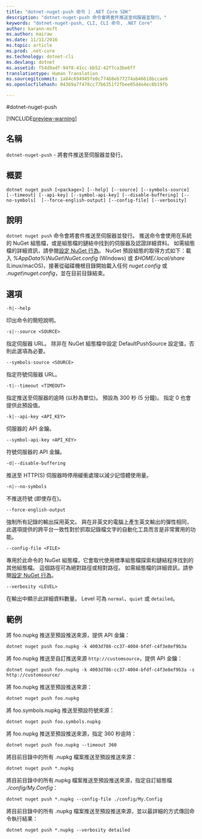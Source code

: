 ```yaml
---
title: "dotnet-nuget-push 命令 | .NET Core SDK"
description: "dotnet-nuget-push 命令會將套件推送至伺服器並發行。"
keywords: "dotnet-nuget-push, CLI, CLI 命令, .NET Core"
author: karann-msft
ms.author: mairaw
ms.date: 11/11/2016
ms.topic: article
ms.prod: .net-core
ms.technology: dotnet-cli
ms.devlang: dotnet
ms.assetid: f54d9adf-94f8-41cc-bb52-42f7ca3be6ff
translationtype: Human Translation
ms.sourcegitcommit: 1a84c694945fe0c77468eb77274ab46618bccae6
ms.openlocfilehash: 04369a7f478cc77b6351f2fbee05d4e4ec8b19fb

---
```


#<a name="dotnet-nuget-push"></a>dotnet-nuget-push

[!INCLUDE[preview-warning](../../../includes/warning.md)]

## <a name="name"></a>名稱 
`dotnet-nuget-push` - 將套件推送至伺服器並發行。 

## <a name="synopsis"></a>概要

`dotnet nuget push [<package>] [--help] [--source] [--symbols-source] 
    [--timeout] [--api-key] [--symbol-api-key] [--disable-buffering] [--no-symbols] 
    [--force-english-output] [--config-file] [--verbosity]`

## <a name="description"></a>說明

`dotnet nuget push` 命令會將套件推送至伺服器並發行。 推送命令會使用在系統的 NuGet 組態檔，或是組態檔的鏈結中找到的伺服器及認證詳細資料。 如需組態檔的詳細資訊，請參閱[設定 NuGet 行為](https://docs.nuget.org/ndocs/consume-packages/configuring-nuget-behavior)。 NuGet 預設組態的取得方式如下：載入 *%AppData%\NuGet\NuGet.config* (Windows) 或 *$HOME/.local/share* (Linux/macOS)，接著從磁碟機根目錄開始載入任何 *nuget.config* 或 *.nuget\nuget.config*，並在目前目錄結束。

## <a name="options"></a>選項

`-h|--help`

印出命令的簡短說明。  

`-s|--source <SOURCE>`

指定伺服器 URL。 除非在 NuGet 組態檔中設定 DefaultPushSource 設定值，否則此選項為必要。

`--symbols-source <SOURCE>`

指定符號伺服器 URL。

`-t|--timeout <TIMEOUT>`

指定推送至伺服器的逾時 (以秒為單位)。 預設為 300 秒 (5 分鐘)。 指定 0 也會提供此預設值。

`-k|--api-key <API_KEY>`

伺服器的 API 金鑰。

`--symbol-api-key <API_KEY>`

符號伺服器的 API 金鑰。

`-d|--disable-buffering`

推送至 HTTP(S) 伺服器時停用緩衝處理以減少記憶體使用量。

`-n|--no-symbols`

不推送符號 (即使存在)。

`--force-english-output`

強制所有記錄的輸出採用英文。 與在非英文的電腦上產生英文輸出的彈性相同，此選項提供的跨平台一致性對於抓取記錄檔文字的自動化工具而言是非常實用的功能。

`--config-file <FILE>`

專用於此命令的 NuGet 組態檔，它會取代使用標準組態檔探索和鏈結程序找到的其他組態檔。 這個路徑可為絕對路徑或相對路徑。
如需組態檔的詳細資訊，請參閱[設定 NuGet 行為](https://docs.nuget.org/ndocs/consume-packages/configuring-nuget-behavior)。 

`--verbosity <LEVEL>`

在輸出中顯示此詳細資料數量。 Level 可為 `normal`、`quiet` 或 `detailed`。

## <a name="examples"></a>範例

將 foo.nupkg 推送至預設推送來源，提供 API 金鑰：

`dotnet nuget push foo.nupkg -k 4003d786-cc37-4004-bfdf-c4f3e8ef9b3a`

將 foo.nupkg 推送至自訂推送來源 `http://customsource`，提供 API 金鑰：

`dotnet nuget push foo.nupkg -k 4003d786-cc37-4004-bfdf-c4f3e8ef9b3a -s http://customsource/` 

將 foo.nupkg 推送至預設推送來源：

`dotnet nuget push foo.nupkg` 

將 foo.symbols.nupkg 推送至預設符號來源：

`dotnet nuget push foo.symbols.nupkg`

將 foo.nupkg 推送至預設推送來源，指定 360 秒逾時：

`dotnet nuget push foo.nupkg --timeout 360`

將目前目錄中的所有 .nupkg 檔案推送至預設推送來源：

`dotnet nuget push *.nupkg`

將目前目錄中的所有.nupkg 檔案推送至預設推送來源，指定自訂組態檔 *./config/My.Config*：

`dotnet nuget push *.nupkg --config-file ./config/My.Config`

將目前目錄中的所有 .nupkg 檔案推送至預設推送來源，並以最詳細的方式傳回命令執行結果：

`dotnet nuget push *.nupkg --verbosity detailed`



<!--HONumber=Nov16_HO3-->


